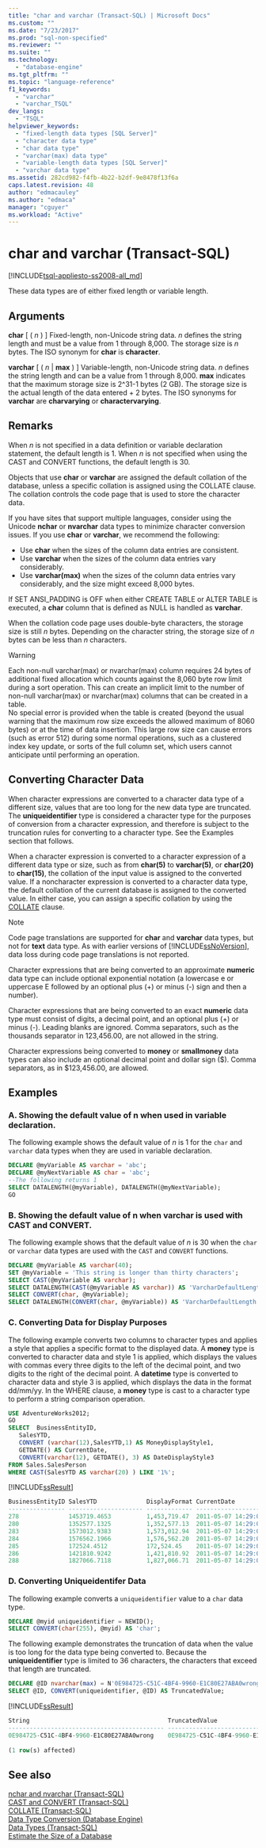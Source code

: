```yaml
---
title: "char and varchar (Transact-SQL) | Microsoft Docs"
ms.custom: ""
ms.date: "7/23/2017"
ms.prod: "sql-non-specified"
ms.reviewer: ""
ms.suite: ""
ms.technology: 
  - "database-engine"
ms.tgt_pltfrm: ""
ms.topic: "language-reference"
f1_keywords: 
  - "varchar"
  - "varchar_TSQL"
dev_langs: 
  - "TSQL"
helpviewer_keywords: 
  - "fixed-length data types [SQL Server]"
  - "character data type"
  - "char data type"
  - "varchar(max) data type"
  - "variable-length data types [SQL Server]"
  - "varchar data type"
ms.assetid: 282cd982-f4fb-4b22-b2df-9e8478f13f6a
caps.latest.revision: 48
author: "edmacauley"
ms.author: "edmaca"
manager: "cguyer"
ms.workload: "Active"
---
```

# char and varchar (Transact-SQL)
[!INCLUDE[tsql-appliesto-ss2008-all_md](../../includes/tsql-appliesto-ss2008-all-md.md)]

These data types are of either fixed length or variable length.  
  
## Arguments  
**char** [ ( *n* ) ]
Fixed-length, non-Unicode string data. *n* defines the string length and must be a value from 1 through 8,000. The storage size is *n* bytes. The ISO synonym for **char** is **character**.
  
**varchar** [ ( *n* | **max** ) ]
Variable-length, non-Unicode string data. *n* defines the string length and can be a value from 1 through 8,000. **max** indicates that the maximum storage size is 2^31-1 bytes (2 GB). The storage size is the actual length of the data entered + 2 bytes. The ISO synonyms for **varchar** are **charvarying** or **charactervarying**.
  
## Remarks  
When *n* is not specified in a data definition or variable declaration statement, the default length is 1. When *n* is not specified when using the CAST and CONVERT functions, the default length is 30.
  
Objects that use **char** or **varchar** are assigned the default collation of the database, unless a specific collation is assigned using the COLLATE clause. The collation controls the code page that is used to store the character data.
  
If you have sites that support multiple languages, consider using the Unicode **nchar** or **nvarchar** data types to minimize character conversion issues. If you use **char** or **varchar**, we recommend the following:
- Use **char** when the sizes of the column data entries are consistent.  
- Use **varchar** when the sizes of the column data entries vary considerably.  
- Use **varchar(max)** when the sizes of the column data entries vary considerably, and the size might exceed 8,000 bytes.  
  
If SET ANSI_PADDING is OFF when either CREATE TABLE or ALTER TABLE is executed, a **char** column that is defined as NULL is handled as **varchar**.
  
When the collation code page uses double-byte characters, the storage size is still *n* bytes. Depending on the character string, the storage size of *n* bytes can be less than *n* characters.

> [!WARNING]
> Each non-null varchar(max) or nvarchar(max) column requires 24 bytes of additional fixed allocation which counts against the 8,060 byte row limit during a sort operation. This can create an implicit limit to the number of non-null varchar(max) or nvarchar(max) columns that can be created in a table.  
No special error is provided when the table is created (beyond the usual warning that the maximum row size exceeds the allowed maximum of 8060 bytes) or at the time of data insertion. This large row size can cause errors (such as error 512) during some normal operations, such as a clustered index key update, or sorts of the full column set, which users cannot anticipate until performing an operation.
  
##  <a name="_character"></a> Converting Character Data  
When character expressions are converted to a character data type of a different size, values that are too long for the new data type are truncated. The **uniqueidentifier** type is considered a character type for the purposes of conversion from a character expression, and therefore is subject to the truncation rules for converting to a character type. See the Examples section that follows.
  
When a character expression is converted to a character expression of a different data type or size, such as from **char(5)** to **varchar(5)**, or **char(20)** to **char(15)**, the collation of the input value is assigned to the converted value. If a noncharacter expression is converted to a character data type, the default collation of the current database is assigned to the converted value. In either case, you can assign a specific collation by using the [COLLATE](http://msdn.microsoft.com/library/4ba6b7d8-114a-4f4e-bb38-fe5697add4e9) clause.
  
> [!NOTE]  
>  Code page translations are supported for **char** and **varchar** data types, but not for **text** data type. As with earlier versions of [!INCLUDE[ssNoVersion](../../includes/ssnoversion-md.md)], data loss during code page translations is not reported.  
  
Character expressions that are being converted to an approximate **numeric** data type can include optional exponential notation (a lowercase e or uppercase E followed by an optional plus (+) or minus (-) sign and then a number).
  
Character expressions that are being converted to an exact **numeric** data type must consist of digits, a decimal point, and an optional plus (+) or minus (-). Leading blanks are ignored. Comma separators, such as the thousands separator in 123,456.00, are not allowed in the string.
  
Character expressions being converted to **money** or **smallmoney** data types can also include an optional decimal point and dollar sign ($). Comma separators, as in $123,456.00, are allowed.
  
## Examples  
  
### A. Showing the default value of n when used in variable declaration.  
The following example shows the default value of *n* is 1 for the `char` and `varchar` data types when they are used in variable declaration.
  
```sql
DECLARE @myVariable AS varchar = 'abc';  
DECLARE @myNextVariable AS char = 'abc';  
--The following returns 1  
SELECT DATALENGTH(@myVariable), DATALENGTH(@myNextVariable);  
GO  
```  
  
### B. Showing the default value of n when varchar is used with CAST and CONVERT.  
The following example shows that the default value of *n* is 30 when the `char` or `varchar` data types are used with the `CAST` and `CONVERT` functions.
  
```sql
DECLARE @myVariable AS varchar(40);  
SET @myVariable = 'This string is longer than thirty characters';  
SELECT CAST(@myVariable AS varchar);  
SELECT DATALENGTH(CAST(@myVariable AS varchar)) AS 'VarcharDefaultLength';  
SELECT CONVERT(char, @myVariable);  
SELECT DATALENGTH(CONVERT(char, @myVariable)) AS 'VarcharDefaultLength';  
```  
  
### C. Converting Data for Display Purposes  
The following example converts two columns to character types and applies a style that applies a specific format to the displayed data. A **money** type is converted to character data and style 1 is applied, which displays the values with commas every three digits to the left of the decimal point, and two digits to the right of the decimal point. A **datetime** type is converted to character data and style 3 is applied, which displays the data in the format  dd/mm/yy. In the WHERE clause, a **money** type is cast to a character type to perform a string comparison operation.
  
```sql
USE AdventureWorks2012;  
GO  
SELECT  BusinessEntityID,   
   SalesYTD,   
   CONVERT (varchar(12),SalesYTD,1) AS MoneyDisplayStyle1,   
   GETDATE() AS CurrentDate,   
   CONVERT(varchar(12), GETDATE(), 3) AS DateDisplayStyle3  
FROM Sales.SalesPerson  
WHERE CAST(SalesYTD AS varchar(20) ) LIKE '1%';  
```  
  
[!INCLUDE[ssResult](../../includes/ssresult-md.md)]
  
```sql
BusinessEntityID SalesYTD              DisplayFormat CurrentDate             DisplayDateFormat  
---------------- --------------------- ------------- ----------------------- -----------------  
278              1453719.4653          1,453,719.47  2011-05-07 14:29:01.193 07/05/11  
280              1352577.1325          1,352,577.13  2011-05-07 14:29:01.193 07/05/11  
283              1573012.9383          1,573,012.94  2011-05-07 14:29:01.193 07/05/11  
284              1576562.1966          1,576,562.20  2011-05-07 14:29:01.193 07/05/11  
285              172524.4512           172,524.45    2011-05-07 14:29:01.193 07/05/11  
286              1421810.9242          1,421,810.92  2011-05-07 14:29:01.193 07/05/11  
288              1827066.7118          1,827,066.71  2011-05-07 14:29:01.193 07/05/11  
```  
  
### D. Converting Uniqueidentifer Data  
The following example converts a `uniqueidentifier` value to a `char` data type.
  
```sql
DECLARE @myid uniqueidentifier = NEWID();  
SELECT CONVERT(char(255), @myid) AS 'char';  
```  
  
The following example demonstrates the truncation of data when the value is too long for the data type being converted to. Because the **uniqueidentifier** type is limited to 36 characters, the characters that exceed that length are truncated.
  
```sql
DECLARE @ID nvarchar(max) = N'0E984725-C51C-4BF4-9960-E1C80E27ABA0wrong';  
SELECT @ID, CONVERT(uniqueidentifier, @ID) AS TruncatedValue;  
```  
  
[!INCLUDE[ssResult](../../includes/ssresult-md.md)]
  
```sql
String                                       TruncatedValue  
-------------------------------------------- ------------------------------------  
0E984725-C51C-4BF4-9960-E1C80E27ABA0wrong    0E984725-C51C-4BF4-9960-E1C80E27ABA0  
  
(1 row(s) affected)  
```  
  
## See also
[nchar and nvarchar &#40;Transact-SQL&#41;](../../t-sql/data-types/nchar-and-nvarchar-transact-sql.md)  
[CAST and CONVERT &#40;Transact-SQL&#41;](../../t-sql/functions/cast-and-convert-transact-sql.md)  
[COLLATE &#40;Transact-SQL&#41;](http://msdn.microsoft.com/library/4ba6b7d8-114a-4f4e-bb38-fe5697add4e9)  
[Data Type Conversion &#40;Database Engine&#41;](../../t-sql/data-types/data-type-conversion-database-engine.md)  
[Data Types &#40;Transact-SQL&#41;](../../t-sql/data-types/data-types-transact-sql.md)  
[Estimate the Size of a Database](../../relational-databases/databases/estimate-the-size-of-a-database.md)
  
  
